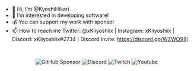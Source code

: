 - 👋 Hi, I’m @KyoshiHikari
- 👀 I’m interested in developing software!
- 💰 You can support my work with sponsor
- 📫 How to reach me Twitter: @xKiiyoshiix | Instagram: xKiiyoshiix | Discord: xKiiyoshiix#2734 | Discord Invite: https://discord.gg/WZWQ98j

<br />

<div align="center">
  
  ![[GitHub Sponsor](https://img.shields.io/github/sponsors/xkiiyoshiix?label=Sponsor&logo=GitHub)](https://img.shields.io/github/sponsors/xkiiyoshiix)
  ![Discord](https://img.shields.io/discord/144152339714932736)
  ![Twitch](https://img.shields.io/twitch/status/xkiiyoshiix)
  ![Youtube](https://img.shields.io/youtube/channel/subscribers/UCicW1L5aNrnkJiPTVnKZlmQ)

</div>


<!---
xkiiyoshiix/xkiiyoshiix is a ✨ special ✨ repository because its `README.md` (this file) appears on your GitHub profile.
You can click the Preview link to take a look at your changes.
--->
